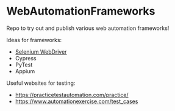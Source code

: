 # WebAutomationFrameworks

Repo to try out and publish various web automation frameworks!

Ideas for frameworks:
* [Selenium WebDriver](Selenium/)
* Cypress
* PyTest
* Appium


Useful websites for testing:
* https://practicetestautomation.com/practice/
* https://www.automationexercise.com/test_cases